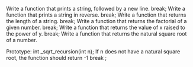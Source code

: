 Write a function that prints a string, followed by a new line. break;
Write a function that prints a string in reverse. break;
Write a function that returns the length of a string. break;
Write a function that returns the factorial of a given number. break;
Write a function that returns the value of x raised to the power of y. break;
Write a function that returns the natural square root of a number.

Prototype: int _sqrt_recursion(int n);
If n does not have a natural square root, the function should return -1 break ;
